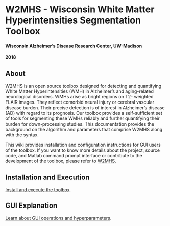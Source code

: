 # W2MHS - Wisconsin White Matter Hyperintensities Segmentation Toolbox
#### Wisconsin Alzheimer’s Disease Research Center, UW-Madison
#### 2018

## About
W2MHS is an open source toolbox designed for detecting and quantifying White Matter Hyperintensities (WMH) in Alzheimer’s and aging-related neurological disorders. WMHs arise as bright regions on T2- weighted FLAIR images. They reflect comorbid neural injury or cerebral vascular disease burden. Their precise detection is of interest in Alzheimer’s disease (AD) with regard to its prognosis. Our toolbox provides a self-sufficient set of tools for segmenting these WMHs reliably and further quantifying their burden for down-processing studies. This documentation provides the background on the algorithm and parameters that comprise W2MHS along with the syntax.

This wiki provides installation and configuration instructions for GUI users of the toolbox. If you want to know more details about the project, source code, and Matlab command prompt interface or contribute to the development of the toolbox, please refer to [W2MHS](https://github.com/SichaoYang/W2MHS).  

## Installation and Execution
[Install and execute the toolbox](https://github.com/SichaoYang/W2MHS-release/wiki/Installation-and-Execution).

## GUI Explanation
[Learn about GUI operations and hyperparameters](https://github.com/SichaoYang/W2MHS-release/wiki/GUI-Explanation).
